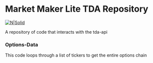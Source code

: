# Market Maker Lite TDA Repository
[![N|Solid](https://cldup.com/dTxpPi9lDf.thumb.png)](https://nodesource.com/products/nsolid)

A repository of code that interacts with the tda-api 

### Options-Data
This code loops through a list of tickers to get the entire options chain
